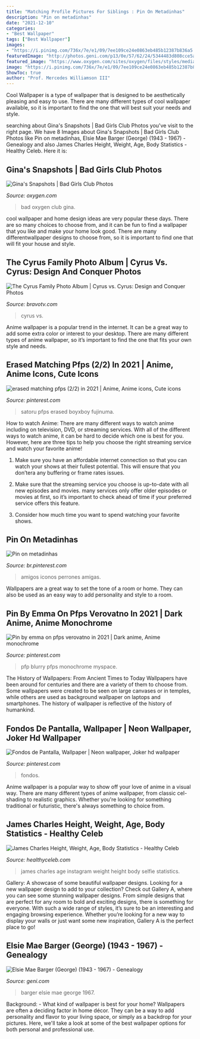 ```yaml
---
title: "Matching Profile Pictures For Siblings : Pin On Metadinhas"
description: "Pin on metadinhas"
date: "2021-12-10"
categories:
- "Best Wallpaper"
tags: ["Best Wallpaper"]
images:
- "https://i.pinimg.com/736x/7e/e1/09/7ee109ce24e0863eb485b12387b836a5.jpg"
featuredImage: "http://photos.geni.com/p13/0e/57/62/24/5344483d808cce5a/https373a372f372flh3_large.jpg"
featured_image: "https://www.oxygen.com/sites/oxygen/files/styles/media-gallery-computer/public/legacy/braid.jpg?itok=Qt8b8_Gz"
image: "https://i.pinimg.com/736x/7e/e1/09/7ee109ce24e0863eb485b12387b836a5.jpg"
ShowToc: true
author: "Prof. Mercedes Williamson III"
---
```



Cool Wallpaper is a type of wallpaper that is designed to be aesthetically pleasing and easy to use. There are many different types of cool wallpaper available, so it is important to find the one that will best suit your needs and style.

	

		
searching about Gina&#039;s Snapshots | Bad Girls Club Photos you've visit to the right page. We have 8 Images about Gina&#039;s Snapshots | Bad Girls Club Photos like Pin on metadinhas, Elsie Mae Barger (George) (1943 - 1967) - Genealogy and also James Charles Height, Weight, Age, Body Statistics - Healthy Celeb. Here it is:
		
    
## Gina&#039;s Snapshots | Bad Girls Club Photos

<img loading=lazy src="https://www.oxygen.com/sites/oxygen/files/styles/media-gallery-computer/public/legacy/braid.jpg?itok=Qt8b8_Gz" onerror="this.onerror=null;this.src='https://tse1.mm.bing.net/th?id=OIP.twvfJ_gBiIVGckSSVAClwQHaJ4&amp;pid=15.1';" alt="Gina&#039;s Snapshots | Bad Girls Club Photos">

_Source: oxygen.com_

>bad oxygen club gina. 

	

cool wallpaper and home design ideas are very popular these days. There are so many choices to choose from, and it can be fun to find a wallpaper that you like and make your home look good. There are many differentwallpaper designs to choose from, so it is important to find one that will fit your house and style.

    
## The Cyrus Family Photo Album | Cyrus Vs. Cyrus: Design And Conquer Photos

<img loading=lazy src="https://www.bravotv.com/sites/bravo/files/styles/media-gallery-computer/public/field_media_items/2017/05/cyrus_vs_cyrus_personal_family_photos_cyrus_02.jpg?itok=9wj24-_l" onerror="this.onerror=null;this.src='https://tse4.mm.bing.net/th?id=OIP.SfLf_H2fHjor8Tnij98iswHaLH&amp;pid=15.1';" alt="The Cyrus Family Photo Album | Cyrus vs. Cyrus: Design and Conquer Photos">

_Source: bravotv.com_

>cyrus vs. 

	

Anime wallpaper is a popular trend in the internet. It can be a great way to add some extra color or interest to your desktop. There are many different types of anime wallpaper, so it’s important to find the one that fits your own style and needs.

    
## Erased Matching Pfps (2/2) In 2021 | Anime, Anime Icons, Cute Icons

<img loading=lazy src="https://i.pinimg.com/736x/15/5a/3b/155a3b846022f7f8324646b4f96e6e53.jpg" onerror="this.onerror=null;this.src='https://tse1.mm.bing.net/th?id=OIP.L7oXzKSLWYtvJzG1_LtzzAHaHa&amp;pid=15.1';" alt="erased matching pfps (2/2) in 2021 | Anime, Anime icons, Cute icons">

_Source: pinterest.com_

>satoru pfps erased boyxboy fujinuma. 

	

How to watch Anime: There are many different ways to watch anime including on television, DVD, or streaming services.
With all of the different ways to watch anime, it can be hard to decide which one is best for you. However, here are three tips to help you choose the right streaming service and watch your favorite anime!
1. Make sure you have an affordable internet connection so that you can watch your shows at their fullest potential. This will ensure that you don’tera any buffering or frame rates issues.

2. Make sure that the streaming service you choose is up-to-date with all new episodes and movies. many services only offer older episodes or movies at first, so it’s important to check ahead of time if your preferred service offers this feature.

3. Consider how much time you want to spend watching your favorite shows.

    
## Pin On Metadinhas

<img loading=lazy src="https://i.pinimg.com/736x/ea/19/b5/ea19b54e61ff2a6fa5b071ce9ad2b6f4.jpg" onerror="this.onerror=null;this.src='https://tse4.mm.bing.net/th?id=OIP.aLgikHdWws1NRHIFmzJM1wAAAA&amp;pid=15.1';" alt="Pin on metadinhas">

_Source: br.pinterest.com_

>amigos iconos perrones amigas. 

	

Wallpapers are a great way to set the tone of a room or home. They can also be used as an easy way to add personality and style to a room.

    
## Pin By Emma On Pfps Verovatno In 2021 | Dark Anime, Anime Monochrome

<img loading=lazy src="https://i.pinimg.com/736x/7e/e1/09/7ee109ce24e0863eb485b12387b836a5.jpg" onerror="this.onerror=null;this.src='https://tse4.mm.bing.net/th?id=OIP.lMLUn2jDhSENxKKGQ3PfIgHaHa&amp;pid=15.1';" alt="Pin by emma on pfps verovatno in 2021 | Dark anime, Anime monochrome">

_Source: pinterest.com_

>pfp blurry pfps monochrome myspace. 

	

The History of Wallpapers: From Ancient Times to Today
Wallpapers have been around for centuries and there are a variety of them to choose from. Some wallpapers were created to be seen on large canvases or in temples, while others are used as background wallpaper on laptops and smartphones. The history of wallpaper is reflective of the history of humankind.

    
## Fondos De Pantalla, Wallpaper | Neon Wallpaper, Joker Hd Wallpaper

<img loading=lazy src="https://i.pinimg.com/736x/ad/de/cc/addecc299f63cab7c8c0233fa51fdb8e.jpg" onerror="this.onerror=null;this.src='https://tse1.mm.bing.net/th?id=OIP.Nbab-2Xu7zTG6G4C0j3iqAHaNK&amp;pid=15.1';" alt="Fondos de Pantalla, Wallpaper | Neon wallpaper, Joker hd wallpaper">

_Source: pinterest.com_

>fondos. 

	

Anime wallpaper is a popular way to show off your love of anime in a visual way. There are many different types of anime wallpaper, from classic cel-shading to realistic graphics. Whether you're looking for something traditional or futuristic, there's always something to choice from.

    
## James Charles Height, Weight, Age, Body Statistics - Healthy Celeb

<img loading=lazy src="https://healthyceleb.com/wp-content/uploads/2018/01/James-Charles-in-an-Instagram-selfie-in-December-2017.jpg" onerror="this.onerror=null;this.src='https://tse2.mm.bing.net/th?id=OIP.DDjMmre0zsNxoaKcAieXcQHaKX&amp;pid=15.1';" alt="James Charles Height, Weight, Age, Body Statistics - Healthy Celeb">

_Source: healthyceleb.com_

>james charles age instagram weight height body selfie statistics. 

	

Gallery: A showcase of some beautiful wallpaper designs.
Looking for a new wallpaper design to add to your collection? Check out Gallery A, where you can see some stunning wallpaper designs. From simple designs that are perfect for any room to bold and exciting designs, there is something for everyone. With such a wide range of styles, it’s sure to be an interesting and engaging browsing experience. Whether you’re looking for a new way to display your walls or just want some new inspiration, Gallery A is the perfect place to go!





	
	
    
## Elsie Mae Barger (George) (1943 - 1967) - Genealogy

<img loading=lazy src="http://photos.geni.com/p13/0e/57/62/24/5344483d808cce5a/https373a372f372flh3_large.jpg" onerror="this.onerror=null;this.src='https://tse4.mm.bing.net/th?id=OIP.4QeiiLlW63AXGuOpPUw0ygAAAA&amp;pid=15.1';" alt="Elsie Mae Barger (George) (1943 - 1967) - Genealogy">

_Source: geni.com_

>barger elsie mae george 1967. 

	

Background: - What kind of wallpaper is best for your home?
Wallpapers are often a deciding factor in home décor. They can be a way to add personality and flavor to your living space, or simply as a backdrop for your pictures. Here, we'll take a look at some of the best wallpaper options for both personal and professional use.

